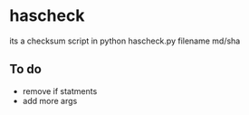 # hascheck
its a checksum script in python
 hascheck.py filename md/sha
  
## To do
- remove if statments
- add more args
